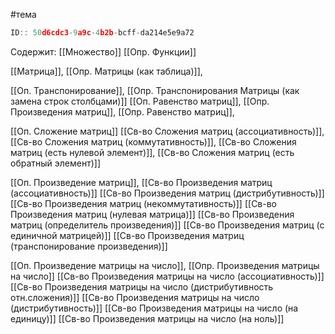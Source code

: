 #тема

```javascript
ID:: 50d6cdc3-9a9c-4b2b-bcff-da214e5e9a72 
```

Содержит: 
[[Множество]]
[[Опр. Функции]]

[[Матрица]],
[[Опр. Матрицы (как таблица)]],

[[Оп. Транспонирование]],
[[Опр. Транспонирования Матрицы (как замена строк столбцами)]]
[[Оп. Равенство матриц]],
[[Опр. Произведения матриц]],
[[Опр. Равенство матриц]],


[[Оп. Сложение матриц]]
[[Св-во Сложения матриц (ассоциативность)]],
[[Св-во Сложения матриц (коммутативность)]],
[[Св-во Сложения матриц (есть нулевой элемент)]],
[[Св-во Сложения матриц (есть обратный элемент)]]

[[Оп. Произведение матриц]],
[[Св-во Произведения матриц (ассоциативность)]]
[[Св-во Произведения матриц (дистрибутивность)]]
[[Св-во Произведения матриц (некоммутативность)]]
[[Св-во Произведения матриц (нулевая матрица)]]
[[Св-во Произведения матриц (определитель произведения)]]
[[Св-во Произведения матриц (с единичной матрицей)]]
[[Св-во Произведения матриц (транспонирование произведения)]]

[[Оп. Произведение матрицы на число]],
[[Опр. Произведения матрицы на число]]
[[Св-во Произведения матрицы на число (ассоциативность)]]
[[Св-во Произведения матрицы на число (дистрибутивность отн.сложения)]]
[[Св-во Произведения матрицы на число (дистрибутивность)]]
[[Св-во Произведения матрицы на число (на единицу)]]
[[Св-во Произведения матрицы на число (на ноль)]]

